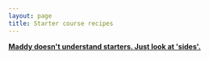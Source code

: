 ```yaml
---
layout: page
title: Starter course recipes
---
```


[**Maddy doesn't understand starters. Just look at 'sides'.**](sides)
